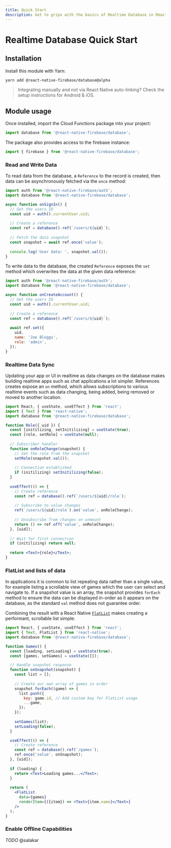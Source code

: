 ```yaml
---
title: Quick Start
description: Get to grips with the basics of Realtime Database in React Native Firebase
---
```


# Realtime Database Quick Start

## Installation

Install this module with Yarn:

```bash
yarn add @react-native-firebase/database@alpha
```

> Integrating manually and not via React Native auto-linking? Check the setup instructions for <Anchor version group href="/android">Android</Anchor> & <Anchor version group href="/ios">iOS</Anchor>.

## Module usage

Once installed, import the Cloud Functions package into your project:

```js
import database from '@react-native-firebase/database';
```

The package also provides access to the firebase instance:

```js
import { firebase } from '@react-native-firebase/database';
```

### Read and Write Data

To read data from the database, a `Reference` to the record is created, then data can be asynchronously fetched via the
`once` method:

```js
import auth from '@react-native-firebase/auth';
import database from '@react-native-firebase/database';

async function onSignIn() {
  // Get the users ID
  const uid = auth().currentUser.uid;
  
  // Create a reference
  const ref = database().ref(`/users/${uid}`);
  
  // Fetch the data snapshot
  const snapshot = await ref.once('value');
  
  console.log('User data: ', snapshot.val());
}
``` 

To write data to the database, the created `Reference` exposes the `set` method which overwrites the data at the given
data reference:

```js
import auth from '@react-native-firebase/auth';
import database from '@react-native-firebase/database';

async function onCreateAccount() {
  // Get the users ID
  const uid = auth().currentUser.uid;
  
  // Create a reference
  const ref = database().ref(`/users/${uid}`);
  
  await ref.set({
    uid,
    name: 'Joe Bloggs',
    role: 'admin',
  });
}
``` 

### Realtime Data Sync

Updating your app or UI in realtime as data changes on the database makes building realtime apps such as chat applications
a lot simpler. References creates expose an `on` method, which allows subscriptions to various realtime events such as
data changing, being added, being removed or moved to another location.

```jsx
import React, { useState, useEffect } from 'react';
import { Text } from 'react-native';
import database from '@react-native-firebase/database';

function Role({ uid }) {
  const [initilizing, setInitilizing] = useState(true);
  const [role, setRole] = useState(null);
  
  // Subscriber handler
  function onRoleChange(snapshot) {
    // Set the role from the snapshot
    setRole(snapshot.val());
    
    // Connection established
    if (initilizing) setInitilizing(false);
  }
  
  useEffect(() => {
    // Create reference
    const ref = database().ref(`/users/${uid}/role`);
    
    // Subscribe to value changes
    ref(`/users/${uid}/role`).on('value', onRoleChange);
    
    // Unsubscribe from changes on unmount
    return () => ref.off('value', onRoleChange);
  }, [uid]);
  
  // Wait for first connection
  if (initilizing) return null;
  
  return <Text>{role}</Text>;
}
```

### FlatList and lists of data

In applications it is common to list repeating data rather than a single value, for example listing a scrollable view of 
games which the user can select and navigate to. If a snapshot value is an array, the snapshot provides `forEach` method
to ensure the data can be displayed in-order as it appears on the database, as the standard `val` method does not 
guarantee order. 

Combining the result with a React Native [`FlatList`](https://facebook.github.io/react-native/docs/flatlist) makes creating
a performant, scrollable list simple:

```jsx
import React, { useState, useEffect } from 'react';
import { Text, FlatList } from 'react-native';
import database from '@react-native-firebase/database';

function Games() {
  const [loading, setLoading] = useState(true);
  const [games, setGames] = useState([]);

  // Handle snapshot response
  function onSnapshot(snapshot) {
    const list = [];
    
    // Create our own array of games in order
    snapshot.forEach((game) => {
      list.push({
        key: game.id, // Add custom key for FlatList usage
        ...game,
      });
    });
    
    setGames(list);
    setLoading(false);
  }

  useEffect(() => {
    // Create reference
    const ref = database().ref(`/games`);
    ref.once('value', onSnapshot);
  }, [uid]);
  
  if (loading) {
    return <Text>Loading games...</Text>;
  }
  
  return (
    <FlatList
      data={games}
      renderItem={({item}) => <Text>{item.name}</Text>}
    />
  );
}
```

### Enable Offline Capabilities

*TODO* @salakar
